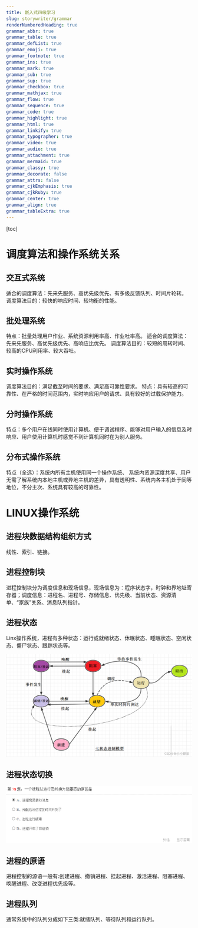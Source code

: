 ```yaml
---
title: 嵌入式四级学习
slug: storywriter/grammar
renderNumberedHeading: true
grammar_abbr: true
grammar_table: true
grammar_defList: true
grammar_emoji: true
grammar_footnote: true
grammar_ins: true
grammar_mark: true
grammar_sub: true
grammar_sup: true
grammar_checkbox: true
grammar_mathjax: true
grammar_flow: true
grammar_sequence: true
grammar_code: true
grammar_highlight: true
grammar_html: true
grammar_linkify: true
grammar_typographer: true
grammar_video: true
grammar_audio: true
grammar_attachment: true
grammar_mermaid: true
grammar_classy: true
grammar_decorate: false
grammar_attrs: false
grammar_cjkEmphasis: true
grammar_cjkRuby: true
grammar_center: true
grammar_align: true
grammar_tableExtra: true
---
```


[toc]

# 调度算法和操作系统关系
## 交互式系统
 适合的调度算法：先来先服务、高优先级优先、有多级反馈队列、时间片轮转。
 调度算法目的：较快的响应时间、较均衡的性能。
 ## 批处理系统
 特点：批量处理用户作业、系统资源利用率高、作业吐率高。
 适合的调度算法：先来先服务、高优先级优先、高响应比优先。
 调度算法目的：较短的周转时间、较高的CPU利用率、较大吞吐。
 ## 实时操作系统
调度算法目的：满足截至时间的要求、满足高可靠性要求。
特点：具有较高的可靠性、在严格的时间范围内，实时响应用户的请求、具有较好的过载保护能力。
## 分时操作系统
特点：多个用户在线同时使用计算机、便于调试程序、能够对用户输入的信息及时响应、用户使用计算机时感觉不到计算机同时在为别人服务。
## 分布式操作系统
特点（全选）：系统内所有主机使用同一个操作系统、 系统内资源深度共享、用户无需了解系统内本地主机或异地主机的差异，具有透明性、系统内各主机处于同等地位，不分主次、系统具有较高的可靠性。



# LINUX操作系统
## 进程块数据结构组织方式
线性、索引、链接。
## 进程控制块
进程控制块分为调度信息和现场信息，现场信息为：程序状态字，时钟和界地址寄存器；调度信息：进程名、进程号、存储信息、优先级、当前状态、资源清单、“家族”关系、消息队列指针。
## 进程状态
Linx操作系统，进程有多种状态：运行或就绪状态、休眠状态、睡眠状态、空闲状态、僵尸状态、跟踪状态等。

![enter description here](./images/1676613315103.png)
## 进程状态切换

![enter description here](./images/1676614262685.png)
## 进程的原语
进程控制的源语一般有:创建进程、撤销进程、挂起进程、激活进程、阻塞进程、唤醒进程、改变进程优先级等。  
## 进程队列
通常系统中的队列分成如下三类:就绪队列、等待队列和运行队列。